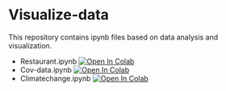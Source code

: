 # Visualize-data
This repository contains ipynb files based on data analysis and visualization.<br/>
- Restaurant.ipynb  [![Open In Colab](https://colab.research.google.com/assets/colab-badge.svg)](https://colab.research.google.com/drive/1NDrbCqzWMAfEsi8x1JIdpeEXWA8jHEC8?usp=sharing)
- Cov-data.ipynb    [![Open In Colab](https://colab.research.google.com/assets/colab-badge.svg)](https://colab.research.google.com/drive/1YNkTgl9DDCw2OgjiR91DWcUiylYAEywF?usp=sharing)
- Climatechange.ipynb  [![Open In Colab](https://colab.research.google.com/assets/colab-badge.svg)](https://colab.research.google.com/drive/1r0HA_l1-6DASLM3oAo1DZlsgcgZ9m0TJ?usp=sharing)
